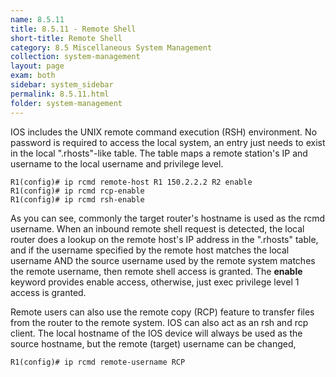 ```yaml
---
name: 8.5.11
title: 8.5.11 - Remote Shell
short-title: Remote Shell
category: 8.5 Miscellaneous System Management
collection: system-management
layout: page
exam: both
sidebar: system_sidebar
permalink: 8.5.11.html
folder: system-management
---
```

IOS includes the UNIX remote command execution (RSH) environment. No password is required to access the local system, an entry just needs to exist in the local ".rhosts"-like table. The table maps a remote station's IP and username to the local username and privilege level.
```
R1(config)# ip rcmd remote-host R1 150.2.2.2 R2 enable
R1(config)# ip rcmd rcp-enable
R1(config)# ip rcmd rsh-enable
```
As you can see, commonly the target router's hostname is used as the rcmd username. When an inbound remote shell request is detected, the local router does a lookup on the remote host's IP address in the ".rhosts" table, and if the username specified by the remote host matches the local username AND the source username used by the remote system matches the remote username, then remote shell access is granted. The **enable** keyword provides enable access, otherwise, just exec privilege level 1 access is granted.

Remote users can also use the remote copy (RCP) feature to transfer files from the router to the remote system. IOS can also act as an rsh and rcp client. The local hostname of the IOS device will always be used as the source hostname, but the remote (target) username can be changed,
```
R1(config)# ip rcmd remote-username RCP
```
